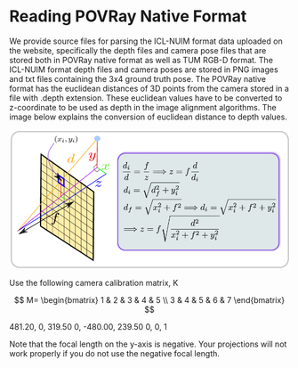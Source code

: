 # Reading POVRay Native Format

We provide source files for parsing the ICL-NUIM format data uploaded on the website, specifically the depth files and camera pose files that are stored both in POVRay native format as well as TUM RGB-D format. The ICL-NUIM format depth files and camera poses are stored in PNG images and txt files containing the 3x4 ground truth pose. The POVRay native format has the euclidean distances of 3D points from the camera stored in a file with .depth extension. These euclidean values have to be converted to z-coordinate to be used as depth in the image alignment algorithms. The image below explains the conversion of euclidean distance to depth values.

![image](./images_for_github/POVRayCameraDistance.png)

Use the following camera calibration matrix, K

$$
M=
\begin{bmatrix}
  1 & 2 & 3 & 4 & 5 \\
  3 & 4 & 5 & 6 & 7
\end{bmatrix}
$$ 


481.20,	 0,	  319.50
0,	-480.00,  239.50
0,	 0,	  1

Note that the focal length on the y-axis is negative. Your projections will not work properly if you do not use the negative focal length.
